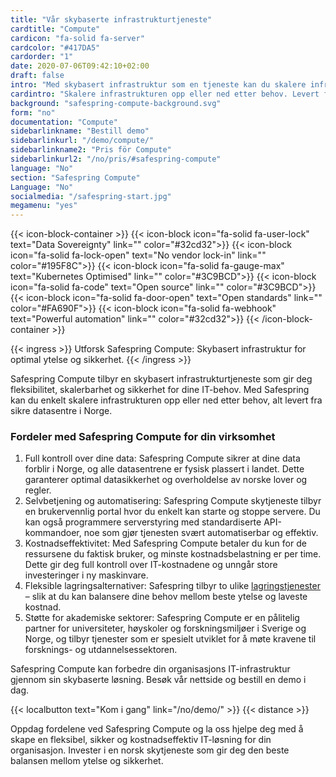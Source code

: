 ```yaml
---
title: "Vår skybaserte infrastrukturtjeneste"
cardtitle: "Compute"
cardicon: "fa-solid fa-server"
cardcolor: "#417DA5"
cardorder: "1"
date: 2020-07-06T09:42:10+02:00
draft: false
intro: "Med skybasert infrastruktur som en tjeneste kan du skalere infrastrukturen opp eller ned etter behov. Levert fra sikre datasentre i Norge."
cardintro: "Skalere infrastrukturen opp eller ned etter behov. Levert fra sikre datasentre i Norden."
background: "safespring-compute-background.svg"
form: "no"
documentation: "Compute"
sidebarlinkname: "Bestill demo"
sidebarlinkurl: "/demo/compute/"
sidebarlinkname2: "Pris för Compute"
sidebarlinkurl2: "/no/pris/#safespring-compute"
language: "No"
section: "Safespring Compute"
Language: "No"
socialmedia: "/safespring-start.jpg"
megamenu: "yes"
---
```


{{< icon-block-container >}}
    {{< icon-block icon="fa-solid fa-user-lock" text="Data Sovereignty" link="" color="#32cd32">}}
    {{< icon-block icon="fa-solid fa-lock-open" text="No vendor lock-in" link="" color="#195F8C">}}
    {{< icon-block icon="fa-solid fa-gauge-max" text="Kubernetes Optimised" link="" color="#3C9BCD">}}
    {{< icon-block icon="fa-solid fa-code" text="Open source" link="" color="#3C9BCD">}}
    {{< icon-block icon="fa-solid fa-door-open" text="Open standards" link="" color="#FA690F">}}
    {{< icon-block icon="fa-solid fa-webhook" text="Powerful automation" link="" color="#32cd32">}}
{{< /icon-block-container >}}

{{< ingress >}}
Utforsk Safespring Compute: Skybasert infrastruktur for optimal ytelse og sikkerhet.
{{< /ingress >}}

Safespring Compute tilbyr en skybasert infrastrukturtjeneste som gir deg fleksibilitet, skalerbarhet og sikkerhet for dine IT-behov. Med Safespring kan du enkelt skalere infrastrukturen opp eller ned etter behov, alt levert fra sikre datasentre i Norge.

### Fordeler med Safespring Compute for din virksomhet

1. Full kontroll over dine data: Safespring Compute sikrer at dine data forblir i Norge, og alle datasentrene er fysisk plassert i landet. Dette garanterer optimal datasikkerhet og overholdelse av norske lover og regler.
1. Selvbetjening og automatisering: Safespring Compute skytjeneste tilbyr en brukervennlig portal hvor du enkelt kan starte og stoppe servere. Du kan også programmere serverstyring med standardiserte API-kommandoer, noe som gjør tjenesten svært automatiserbar og effektiv.
1. Kostnadseffektivitet: Med Safespring Compute betaler du kun for de ressursene du faktisk bruker, og minste kostnadsbelastning er per time. Dette gir deg full kontroll over IT-kostnadene og unngår store investeringer i ny maskinvare.
1. Fleksible lagringsalternativer: Safespring tilbyr to ulike [lagringstjenester](/no/tjenester/storage/) – slik at du kan balansere dine behov mellom beste ytelse og laveste kostnad.
1. Støtte for akademiske sektorer: Safespring Compute er en pålitelig partner for universiteter, høyskoler og forskningsmiljøer i Sverige og Norge, og tilbyr tjenester som er spesielt utviklet for å møte kravene til forsknings- og utdannelsessektoren.

Safespring Compute kan forbedre din organisasjons IT-infrastruktur gjennom sin skybaserte løsning. Besøk vår nettside og bestill en demo i dag.

{{< localbutton text="Kom i gang" link="/no/demo/" >}}
{{< distance >}}

Oppdag fordelene ved Safespring Compute og la oss hjelpe deg med å skape en fleksibel, sikker og kostnadseffektiv IT-løsning for din organisasjon. Invester i en norsk skytjeneste som gir deg den beste balansen mellom ytelse og sikkerhet.
